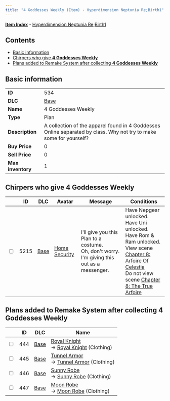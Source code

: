 ```yaml
---
title: "4 Goddesses Weekly (Item) - Hyperdimension Neptunia Re;Birth1"
---
```


[**Item Index**](/neptunia/rb1/item/index.html) - [Hyperdimension Neptunia Re;Birth1](/neptunia/rb1)

## Contents

- [Basic information](#basic-information)
- [Chirpers who give **4 Goddesses Weekly**](#chirpers-who-give-4-goddesses-weekly)
- [Plans added to Remake System after collecting **4 Goddesses Weekly**](#plans-added-to-remake-system-after-collecting-4-goddesses-weekly)

## Basic information

|   |   |
| -- | -- |
| **ID** | 534 |
| **DLC** | [Base](/neptunia/rb1/dlc/1-base.html) |
| **Name** | 4 Goddesses Weekly |
| **Type** | Plan |
| **Description** | A collection of the apparel found in 4 Goddesses Online separated by class. Why not try to make some for yourself? |
| **Buy Price** | 0 |
| **Sell Price** | 0 |
| **Max inventory** | 1 |

## Chirpers who give **4 Goddesses Weekly**

|    | ID | DLC | Avatar | Message | Conditions |
| -- | -- | --- | ------ | ------- | ---------- |
| <input type="checkbox" id="rb1-chirper-event-1-5215" class="trackbox" /> | 5215 | [Base](/neptunia/rb1/dlc/1-base.html) | [Home Security](/neptunia/rb1/avatar/1-264-home-security.html) | I'll give you this Plan to a costume.<br />Oh, don't worry. I'm giving this out as a messenger. | Have Nepgear unlocked.<br />Have Uni unlocked.<br />Have Rom & Ram unlocked.<br />View scene [Chapter 8: Arfoire Of Celestia](/neptunia/rb1/scene/1-801-chapter-8-arfoire-of-celestia.html)<br />Do not view scene [Chapter 8: The True Arfoire](/neptunia/rb1/scene/1-807-chapter-8-the-true-arfoire.html) |

## Plans added to Remake System after collecting **4 Goddesses Weekly**

|    | ID | DLC | Name |
| -- | -- | --- | ---- |
| <input type="checkbox" id="rb1-remake-1-444" class="trackbox" /> | 444 | [Base](/neptunia/rb1/dlc/1-base.html) | [Royal Knight](/neptunia/rb1/remake/1-444-royal-knight.html)<br />→ [Royal Knight](/neptunia/rb1/item/1-2871-royal-knight.html) (Clothing) |
| <input type="checkbox" id="rb1-remake-1-445" class="trackbox" /> | 445 | [Base](/neptunia/rb1/dlc/1-base.html) | [Tunnel Armor](/neptunia/rb1/remake/1-445-tunnel-armor.html)<br />→ [Tunnel Armor](/neptunia/rb1/item/1-2887-tunnel-armor.html) (Clothing) |
| <input type="checkbox" id="rb1-remake-1-446" class="trackbox" /> | 446 | [Base](/neptunia/rb1/dlc/1-base.html) | [Sunny Robe](/neptunia/rb1/remake/1-446-sunny-robe.html)<br />→ [Sunny Robe](/neptunia/rb1/item/1-2895-sunny-robe.html) (Clothing) |
| <input type="checkbox" id="rb1-remake-1-447" class="trackbox" /> | 447 | [Base](/neptunia/rb1/dlc/1-base.html) | [Moon Robe](/neptunia/rb1/remake/1-447-moon-robe.html)<br />→ [Moon Robe](/neptunia/rb1/item/1-2903-moon-robe.html) (Clothing) |